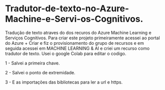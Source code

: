 # Tradutor-de-texto-no-Azure-Machine-e-Servi-os-Cognitivos.
Tradução de texto atraves do dos recuros do Azure Machine Learning e Serviços Cognitivos. 
Para criar este projeto primeiramente acessei ao portal do Azure + Criar e fiz o provisionamento do grupo de recursos e em seguida acessei em MACHINE LEARNING & AI e criei um recurso como tradutor de texto.
Usei o google Colab para editar o codigo.




1 - Salvei a primeira chave.


2 - Salvei o ponto de extremidade.


3 - E as importações das bibliotecas para ler a url e https.
